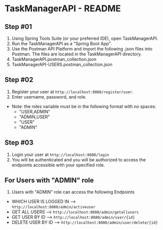 
# TaskManagerAPI - README

## Step #01
1. Using Spring Tools Suite (or your preferred IDE), open TaskManagerAPI.
2. Run the TaskManagerAPI as a "Spring Boot App".
3. Use the Postman API Platform and import the following .json files into Postman. The files are located in the TaskManagerAPI directory.
  1. TaskManagerAPI.postman_collection.json
  2. TaskManagerAPI-USERS.postman_collection.json

## Step #02

1. Register your user at `http://localhost:8080/register/user`.
2. Enter username, password, and role.
  - Note: the roles variable must be in the following format with no spaces:
    - "USER,ADMIN"
    - "ADMIN,USER"
    - "USER"
    - "ADMIN"

## Step #03
1. Login your user at `http://localhost:8080/login`
2. You will be authenticated and you will be authorized to access the endpoints accessible with your specified role.


## For Users with "ADMIN" role
1. Users with "ADMIN" role can access the following Endpoints
  - WHICH USER IS LOGGED IN --> `http://localhost:8080/admin/activeuser`
  - GET ALL USERS --> `http://localhost:8080/admin/getallusers`
  - GET USER BY ID --> `http://localhost:8080/admin/user/{id}`
  - DELETE USER BY ID --> `http://localhost:8080/admin/user/delete/{id}`

